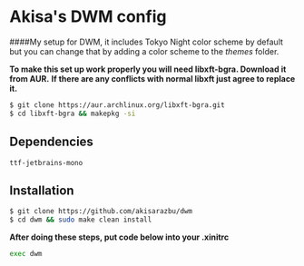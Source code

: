# Akisa's DWM config

####My setup for DWM, it includes Tokyo Night color scheme by default but you can change that by adding a color scheme to the *themes* folder.

**To make this set up work properly you will need libxft-bgra. Download it from AUR.**
**If there are any conflicts with normal libxft just agree to replace it.**

```bash
$ git clone https://aur.archlinux.org/libxft-bgra.git
$ cd libxft-bgra && makepkg -si
```

## Dependencies
```
ttf-jetbrains-mono
```

## Installation

```bash
$ git clone https://github.com/akisarazbu/dwm
$ cd dwm && sudo make clean install
```

**After doing these steps, put code below into your .xinitrc**
```bash
exec dwm
```
